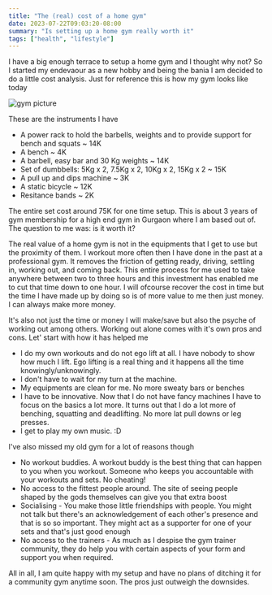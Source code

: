 ```yaml
---
title: "The (real) cost of a home gym"
date: 2023-07-22T09:03:20-08:00
summary: "Is setting up a home gym really worth it"
tags: ["health", "lifestyle"]
---
```


I have a big enough terrace to setup a home gym and I thought why not? So I started my endevaour as a new hobby and being the bania I am decided to do a little cost analysis. Just for reference this is how my gym looks like today

![gym picture](/images/gym-setup.png)

These are the instruments I have
* A power rack to hold the barbells, weights and to provide support for bench and squats ~ 14K
* A bench ~ 4K
* A barbell, easy bar and 30 Kg weights ~ 14K
* Set of dumbbells: 5Kg x 2, 7.5Kg x 2, 10Kg x 2, 15Kg x 2 ~ 15K
* A pull up and dips machine ~ 3K
* A static bicycle ~ 12K
* Resitance bands ~ 2K

The entire set cost around 75K for one time setup. This is about 3 years of gym membership for a high end gym in Gurgaon where I am based out of. The question to me was: is it worth it?

The real value of a home gym is not in the equipments that I get to use but the proximity of them. I workout more often then I have done in the past at a professional gym. It removes the friction of getting ready, driving, settling in, working out, and coming back. This entire process for me used to take anywhere between two to three hours and this investment has enabled me to cut that time down to one hour. I will ofcourse recover the cost in time but the time I have made up by doing so is of more value to me then just money. I can always make more money.

It's also not just the time or money I will make/save but also the psyche of working out among others. Working out alone comes with it's own pros and cons. Let' start with how it has helped me
* I do my own workouts and do not ego lift at all. I have nobody to show how much I lift. Ego lifting is a real thing and it happens all the time knowingly/unknowingly.
* I don't have to wait for my turn at the machine.
* My equipments are clean for me. No more sweaty bars or benches
* I have to be innovative. Now that I do not have fancy machines I have to focus on the basics a lot more. It turns out that I do a lot more of benching, squatting and deadlifting. No more lat pull downs or leg presses. 
* I get to play my own music. :D

I've also missed my old gym for a lot of reasons though
* No workout buddies. A workout buddy is the best thing that can happen to you when you workout. Someone who keeps you accountable with your workouts and sets. No cheating!
* No access to the fittest people around. The site of seeing people shaped by the gods themselves can give you that extra boost
* Socialising - You make those little friendships with people. You might not talk but there's an acknowledgement of each other's presence and that is so so important. They might act as a supporter for one of your sets and that's just good enough
* No access to the trainers - As much as I despise the gym trainer community, they do help you with certain aspects of your form and support you when required.

All in all, I am quite happy with my setup and have no plans of ditching it for a community gym anytime soon. The pros just outweigh the downsides.
